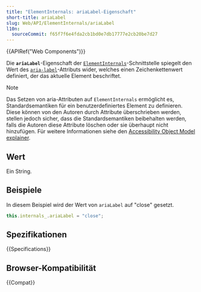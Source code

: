 ```yaml
---
title: "ElementInternals: ariaLabel-Eigenschaft"
short-title: ariaLabel
slug: Web/API/ElementInternals/ariaLabel
l10n:
  sourceCommit: f65f7f6e4fda2cb1bd0e7db17777e2cb20be7d27
---
```


{{APIRef("Web Components")}}

Die **`ariaLabel`**-Eigenschaft der [`ElementInternals`](/de/docs/Web/API/ElementInternals)-Schnittstelle spiegelt den Wert des [`aria-label`](/de/docs/Web/Accessibility/ARIA/Reference/Attributes/aria-label)-Attributs wider, welches einen Zeichenkettenwert definiert, der das aktuelle Element beschriftet.

> [!NOTE]
> Das Setzen von aria-Attributen auf `ElementInternals` ermöglicht es, Standardsemantiken für ein benutzerdefiniertes Element zu definieren. Diese können von den Autoren durch Attribute überschrieben werden, stellen jedoch sicher, dass die Standardsemantiken beibehalten werden, falls die Autoren diese Attribute löschen oder sie überhaupt nicht hinzufügen. Für weitere Informationen siehe den [Accessibility Object Model explainer](https://wicg.github.io/aom/explainer.html#default-semantics-for-custom-elements-via-the-elementinternals-object).

## Wert

Ein String.

## Beispiele

In diesem Beispiel wird der Wert von `ariaLabel` auf "close" gesetzt.

```js
this.internals_.ariaLabel = "close";
```

## Spezifikationen

{{Specifications}}

## Browser-Kompatibilität

{{Compat}}
